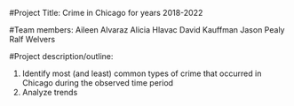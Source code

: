 #Project Title:
Crime in Chicago for years 2018-2022

#Team members:
Aileen Alvaraz
Alicia Hlavac
David Kauffman
Jason Pealy
Ralf Welvers

#Project description/outline:
1) Identify most (and least) common types of crime that occurred in Chicago during the observed time period
2) Analyze trends 
